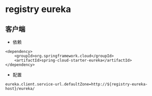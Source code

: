# registry eureka

## 客户端

* 依赖
```
<dependency>
    <groupId>org.springframework.cloud</groupId>
    <artifactId>spring-cloud-starter-eureka</artifactId>
</dependency>
```

* 配置
```
eureka.client.service-url.defaultZone=http://${registry-eureka-host}/eureka/
```


